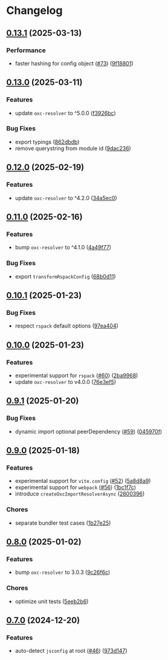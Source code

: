 # Changelog

## [0.13.1](https://github.com/9romise/eslint-import-resolver-oxc/compare/v0.13.0...v0.13.1) (2025-03-13)


### Performance

* faster hashing for config object ([#73](https://github.com/9romise/eslint-import-resolver-oxc/issues/73)) ([9f18801](https://github.com/9romise/eslint-import-resolver-oxc/commit/9f188010ec81a69fcadf46db1b36566b18f80ef8))

## [0.13.0](https://github.com/9romise/eslint-import-resolver-oxc/compare/v0.12.0...v0.13.0) (2025-03-11)


### Features

* update `oxc-resolver` to ^5.0.0 ([f3926bc](https://github.com/9romise/eslint-import-resolver-oxc/commit/f3926bc0a1912f916bf34f17b479ac3f07bbbdc8))


### Bug Fixes

* export typings ([862dbdb](https://github.com/9romise/eslint-import-resolver-oxc/commit/862dbdbba7977af2a036e6bf46f1a1e13c870e09))
* remove querystring from module id ([9dac236](https://github.com/9romise/eslint-import-resolver-oxc/commit/9dac236e60b578cd595fcf82a099e1331d4c8850))

## [0.12.0](https://github.com/9romise/eslint-import-resolver-oxc/compare/v0.11.0...v0.12.0) (2025-02-19)


### Features

* update `oxc-resolver` to ^4.2.0 ([34a5ec0](https://github.com/9romise/eslint-import-resolver-oxc/commit/34a5ec0790b89ccf8df91bc49a9a1200e214d576))

## [0.11.0](https://github.com/9romise/eslint-import-resolver-oxc/compare/v0.10.1...v0.11.0) (2025-02-16)


### Features

* bump `oxc-resolver` to ^4.1.0 ([4a49f77](https://github.com/9romise/eslint-import-resolver-oxc/commit/4a49f777b699701ac1a7f3d6c745ebe1a561e0e7))


### Bug Fixes

* export `transformRspackConfig` ([68b0d11](https://github.com/9romise/eslint-import-resolver-oxc/commit/68b0d113ad6d912cd8b58643a25b3b0b6a2ae24b))

## [0.10.1](https://github.com/9romise/eslint-import-resolver-oxc/compare/v0.10.0...v0.10.1) (2025-01-23)


### Bug Fixes

* respect `rspack` default options ([97ea404](https://github.com/9romise/eslint-import-resolver-oxc/commit/97ea404518955c584a76aba55277c00a868f453d))

## [0.10.0](https://github.com/9romise/eslint-import-resolver-oxc/compare/v0.9.1...v0.10.0) (2025-01-23)


### Features

* experimental support for `rspack` ([#60](https://github.com/9romise/eslint-import-resolver-oxc/issues/60)) ([2ba9968](https://github.com/9romise/eslint-import-resolver-oxc/commit/2ba9968bdfc24ac5dd7fa0eed09e667989575bac))
* update `oxc-resolver` to v4.0.0 ([76e3ef5](https://github.com/9romise/eslint-import-resolver-oxc/commit/76e3ef5985cf4d165183aa605cbe1af64029771e))

## [0.9.1](https://github.com/9romise/eslint-import-resolver-oxc/compare/v0.9.0...v0.9.1) (2025-01-20)


### Bug Fixes

* dynamic import optional peerDependency ([#59](https://github.com/9romise/eslint-import-resolver-oxc/issues/59)) ([045970f](https://github.com/9romise/eslint-import-resolver-oxc/commit/045970fec7847af70e3284d255782ed7e66d7ac9))

## [0.9.0](https://github.com/9romise/eslint-import-resolver-oxc/compare/v0.8.0...v0.9.0) (2025-01-18)


### Features

* experimental support for `vite.config` ([#52](https://github.com/9romise/eslint-import-resolver-oxc/issues/52)) ([5a8d8a9](https://github.com/9romise/eslint-import-resolver-oxc/commit/5a8d8a9c9aba348efb602eaab000a0bfe53b8d4c))
* experimental support for `webpack` ([#56](https://github.com/9romise/eslint-import-resolver-oxc/issues/56)) ([1bc1f7c](https://github.com/9romise/eslint-import-resolver-oxc/commit/1bc1f7c5a5e16464768dddf7053d0e746a6c0feb))
* introduce `createOxcImportResolverAsync` ([2800396](https://github.com/9romise/eslint-import-resolver-oxc/commit/2800396f033187d46533344bde5348c4d422c9d8))


### Chores

* separate bundler test cases ([1b27e25](https://github.com/9romise/eslint-import-resolver-oxc/commit/1b27e256e8bd0631603c4c53515968129dc6480a))

## [0.8.0](https://github.com/9romise/eslint-import-resolver-oxc/compare/v0.7.0...v0.8.0) (2025-01-02)


### Features

* bump `oxc-resolver` to 3.0.3 ([9c26f6c](https://github.com/9romise/eslint-import-resolver-oxc/commit/9c26f6cab7b4e193494f2c9a027cf1d2baf73ef2))


### Chores

* optimize unit tests ([5eeb2b6](https://github.com/9romise/eslint-import-resolver-oxc/commit/5eeb2b6cd6f5cf64e0a4f6828a1fa13f794a0406))

## [0.7.0](https://github.com/9romise/eslint-import-resolver-oxc/compare/v0.6.0...v0.7.0) (2024-12-20)


### Features

* auto-detect `jsconfig` at root ([#46](https://github.com/9romise/eslint-import-resolver-oxc/issues/46)) ([973d147](https://github.com/9romise/eslint-import-resolver-oxc/commit/973d147436adaa220a99471f67297e87ee3123f3))
